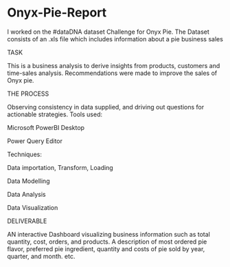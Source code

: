 # Onyx-Pie-Report
I worked on the #dataDNA dataset Challenge for Onyx Pie. The Dataset consists of an .xls file which includes information about a pie business  sales


TASK

This is a business analysis to derive insights from products, customers and time-sales analysis. Recommendations were made to improve the sales of Onyx pie.

THE PROCESS

Observing consistency in data supplied, and driving out questions for actionable strategies.
Tools used:

Microsoft PowerBI Desktop

Power Query Editor

Techniques:

Data importation, Transform, Loading

Data Modelling

Data Analysis

Data Visualization

DELIVERABLE

AN interactive Dashboard visualizing business information such as total quantity, cost, orders, and products. A description of most ordered pie flavor, preferred pie ingredient, quantity and costs of pie sold by year, quarter, and month. etc.
